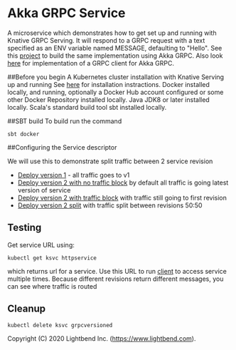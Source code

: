 # Akka GRPC Service

A microservice which demonstrates how to get set up and running with Knative GRPC Serving. 
It will respond to a GRPC request with a text specified as an ENV variable named MESSAGE, defaulting to "Hello".
See this [project](https://github.com/akka/akka-grpc-sample-kubernetes-scala) to build the same implementation
using Akka GRPC. Also look [here](https://doc.akka.io/docs/akka-grpc/current/client/walkthrough.html#writing-a-client-program) 
for implementation of a GRPC client for Akka GRPC.

##Before you begin
A Kubernetes cluster installation with Knative Serving up and running See [here](README.md) for installation instractions.
Docker installed locally, and running, optionally a Docker Hub account configured or some other Docker Repository installed locally.
Java JDK8 or later installed locally.
Scala's standard build tool sbt installed locally.

##SBT build
To build run the command
````
sbt docker
````
##Configuring the Service descriptor

We will use this to demonstrate split traffic between 2 service revision
 
* [Deploy version 1](deploy/serviceV1.yaml) - all traffic goes to v1
* [Deploy version 2 with no traffic block](deploy/serviceV2allTraffic.yaml) by default all traffic is going latest version of service
* [Deploy version 2 with traffic block](deploy/serviceV2.yaml) with traffic still going to first revision
* [Deploy version 2 split](deploy/servicesplit.yaml) with traffic split between revisions 50:50

## Testing
Get service URL using:
````
kubectl get ksvc httpservice
````
which returns url for a service. Use this URL to run [client](src/main/scala/com/lightbend/knative/serving/GRPCClient.scala)
to access service multiple times. Because different revisions return different messages, you can see
where traffic is routed

## Cleanup
````
kubectl delete ksvc grpcversioned
````
Copyright (C) 2020 Lightbend Inc. (https://www.lightbend.com).

